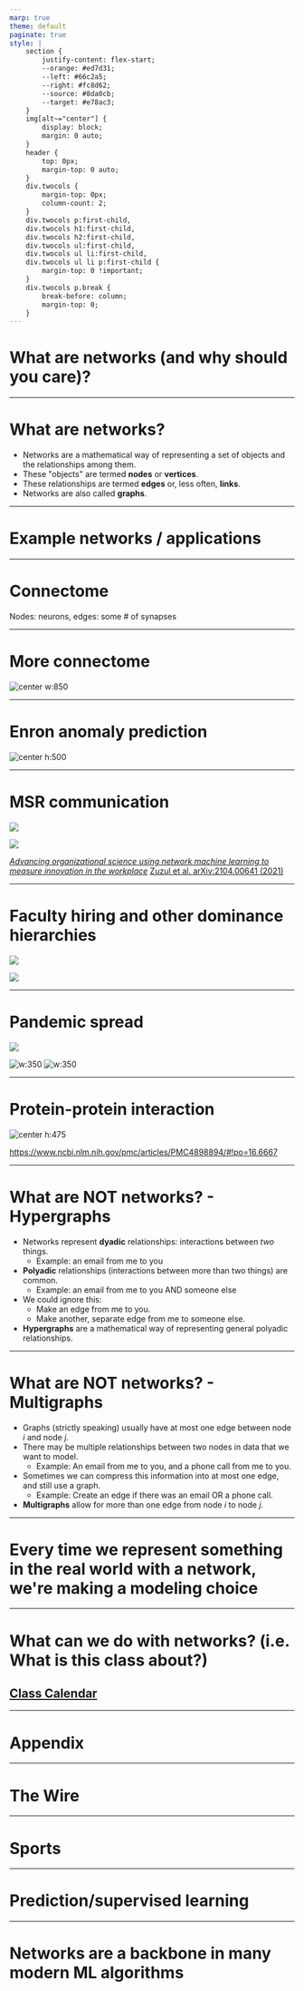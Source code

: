 ```yaml
---
marp: true
theme: default
paginate: true
style: |
    section {
        justify-content: flex-start;
        --orange: #ed7d31;
        --left: #66c2a5;
        --right: #fc8d62;
        --source: #8da0cb;
        --target: #e78ac3;
    }
    img[alt~="center"] {
        display: block;
        margin: 0 auto;
    }
    header {
        top: 0px;
        margin-top: 0 auto;
    }
    div.twocols {
        margin-top: 0px;
        column-count: 2;
    }
    div.twocols p:first-child,
    div.twocols h1:first-child,
    div.twocols h2:first-child,
    div.twocols ul:first-child,
    div.twocols ul li:first-child,
    div.twocols ul li p:first-child {
        margin-top: 0 !important;
    }
    div.twocols p.break {
        break-before: column;
        margin-top: 0;
    }
---
```


<style scoped>
section {
    justify-content: center;
    text-align: center;
}
</style>

# What are networks (and why should you care)?

---
# What are networks?
- Networks are a mathematical way of representing a set of objects and the relationships among them.
- These "objects" are termed **nodes** or **vertices**.
- These relationships are termed **edges** or, less often, **links**.
- Networks are also called **graphs**.

---

<style scoped>
section {
    justify-content: center;
    text-align: center;
}
</style>

# Example networks / applications

---
# Connectome

Nodes: neurons, edges: some # of synapses

---
# More connectome 

![center w:850](./slide_images/mcc-main.png)

<footer>

</footer>


---
# Enron anomaly prediction
![center h:500](./slide_images/enron-deltacon.png)

---
# MSR communication

<!-- Nodes: email accounts, edges: some # of emails -->

<div class="twocols">

![](./slide_images/msr-layout.jpeg)

<p class="break"></p>

![](./slide_images/modularity-covid.png)

</div>


<footer>

[*Advancing organizational science using network machine learning to measure innovation in the workplace*](https://www.microsoft.com/en-us/research/blog/advancing-organizational-science-using-network-machine-learning-to-measure-innovation-in-the-workplace/)
[Zuzul et al. arXiv:2104.00641 (2021)](https://arxiv.org/abs/2104.00641)

</footer>


---
# Faculty hiring and other dominance hierarchies

<div class="twocols">

![](./slide_images/fac-network.png)

<p class="break"></p>

![](./slide_images/fac-network-sorted.png)

</div>

<footer>


</footer>

---
# Pandemic spread


<div class="twocols">

![](./slide_images/germany-covid-geo.png)

<p class="break"></p>

![w:350](./slide_images/germany-covid-model-top.png)
![w:350](./slide_images/germany-covid-model-bottom.png)

</div>

<footer>


</footer>

---
# Protein-protein interaction
![center h:475](slide_images/ppi.jpeg)

<footer>

https://www.ncbi.nlm.nih.gov/pmc/articles/PMC4898894/#!po=16.6667

</footer>

---
# What are NOT networks? - Hypergraphs
- Networks represent **dyadic** relationships: interactions between *two* things.
  - Example: an email from me to you  
- **Polyadic** relationships (interactions between more than two things) are common.
  - Example: an email from me to you AND someone else
- We could ignore this: 
  - Make an edge from me to you.
  - Make another, separate edge from me to someone else.
- **Hypergraphs** are a mathematical way of representing general polyadic relationships.

---
# What are NOT networks? - Multigraphs
- Graphs (strictly speaking) usually have at most one edge between node $i$ and node $j$.
- There may be multiple relationships between two nodes in data that we want to model.
  - Example: An email from me to you, and a phone call from me to you.
- Sometimes we can compress this information into at most one edge, and still use a graph.
  - Example: Create an edge if there was an email OR a phone call.
- **Multigraphs** allow for more than one edge from node $i$ to node $j$.

---
<style scoped>
section {
    justify-content: center;
    text-align: center;
}
</style>

# Every time we represent something in the real world with a network, we're making a modeling choice

---
# What can we do with networks? (i.e. What is this class about?)

## [Class Calendar](https://bdpedigo.github.io/networks-course/calendar.html)

---
# Appendix

---
# The Wire

--- 
# Sports


--- 
# Prediction/supervised learning 

---
# Networks are a backbone in many modern ML algorithms

